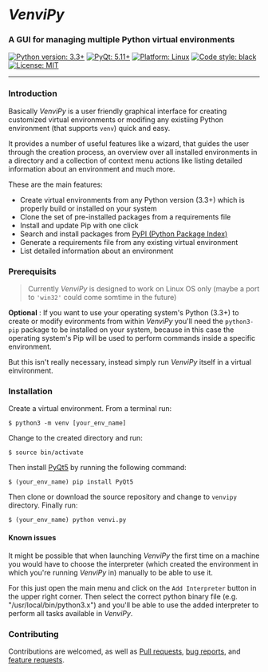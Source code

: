 # _VenviPy_

### A GUI for managing multiple Python virtual environments

<a href="https://python.org"><img alt="Python version: 3.3+" src="https://img.shields.io/badge/python-3.3+-blue"></a>
<a href="https://pypi.org/project/PyQt5"><img alt="PyQt: 5.11+" src="https://img.shields.io/badge/pyqt-5.13+-blue.svg"></a>
<a href="https://www.linux.org/pages/download"><img alt="Platform: Linux" src="https://img.shields.io/badge/platform-linux-darkblue.svg"></a>
<a href="https://github.com/psf/black"><img alt="Code style: black" src="https://img.shields.io/badge/code%20style-black-000000.svg"></a>
<a href="https://github.com/sinusphi/venvipy/blob/master/LICENSE"><img alt="License: MIT" src="https://img.shields.io/badge/license-MIT-darkviolet.svg"></a>

---

### **Introduction**

Basically _VenviPy_ is a user friendly graphical interface for creating customized virtual environments or modifing any existiing Python environment (that supports `venv`) quick and easy. 

It provides a number of useful features like a wizard, that guides the user through the creation process, an overview over all installed environments in a directory and a collection of context menu actions like listing detailed information about an environment and much more. 

These are the main features:
- Create virtual environments from any Python version (3.3+) which is properly build or installed on your system
- Clone the set of pre-installed packages from a requirements file
- Install and update Pip with one click
- Search and install packages from [PyPI (Python Package Index)](https://pypi.org/)
- Generate a requirements file from any existing virtual environment
- List detailed information about an environment


### **Prerequisits**

>Currently _VenviPy_ is designed to work on Linux OS only (maybe a port to `'win32'` could come somtime in the future)

**Optional** : If you want to use your operating system's Python (3.3+) to create or modify evironments from within _VenviPy_ you'll need the `python3-pip` package to be installed on your system, because in this case the operating system's Pip will be used to perform commands inside a specific environment. 

But this isn't really necessary, instead simply run _VenviPy_ itself in a virtual einvironment.

### Installation

Create a virtual environment. From a terminal run:
```
$ python3 -m venv [your_env_name]
```
Change to the created directory and run:
```
$ source bin/activate
```
Then install [PyQt5](https://pypi.org/project/PyQt5) by running the following command:
```
$ (your_env_name) pip install PyQt5
```
Then clone or download the source repository and change to `venvipy` directory. Finally run:
```
$ (your_env_name) python venvi.py
```

#### Known issues

It might be possible that when launching _VenviPy_ the first time on a machine you would have to choose the interpreter (which created the environment in which you're running _VenviPy_ in) manually to be able to use it. 

For this just open the main menu and click on the `Add Interpreter` button in the upper right corner. Then select the correct python binary file (e.g. "/usr/local/bin/python3.x") and you'll be able to use the added interpreter to perform all tasks available in _VenviPy_.


### **Contributing**

Contributions are welcomed, as well as [Pull requests](https://github.com/sinusphi/venvipy/pulls), [bug reports](https://github.com/sinusphi/venvipy/issues), and [feature requests](https://github.com/sinusphi/venvipy/issues).

